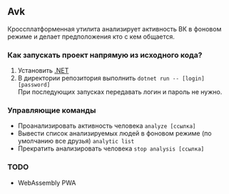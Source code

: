 ## Avk
Кроссплатформенная утилита анализирует активность ВК в фоновом режиме и делает предположения кто с кем общается.
### Как запускать проект напрямую из исходного кода?
1. Установить [.NET](https://dot.net)
2. В директории репозитория выполнить `dotnet run -- [login] [password]`  
При последующих запусках передавать логин и пароль не нужно.
### Управляющие команды
* Проанализировать активность человека `analyze [ссылка]`
* Вывести список анализируемых людей в фоновом режиме (по умолчанию все друзья)  `analytic list`
* Прекратить анализировать человека  `stop analysis [ссылка]`
### TODO
* WebAssembly PWA

